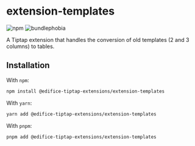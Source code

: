 # extension-templates

![npm](https://img.shields.io/npm/v/@edifice-tiptap-extensions/extension-templates?style=flat-square)
![bundlephobia](https://img.shields.io/bundlephobia/min/@edifice-tiptap-extensions/extension-templates?style=flat-square)

A Tiptap extension that handles the conversion of old templates (2 and 3 columns) to tables.

## Installation

With `npm`:

```bash
npm install @edifice-tiptap-extensions/extension-templates
```

With `yarn`:

```bash
yarn add @edifice-tiptap-extensions/extension-templates
```

With `pnpm`:

```bash
pnpm add @edifice-tiptap-extensions/extension-templates
```
